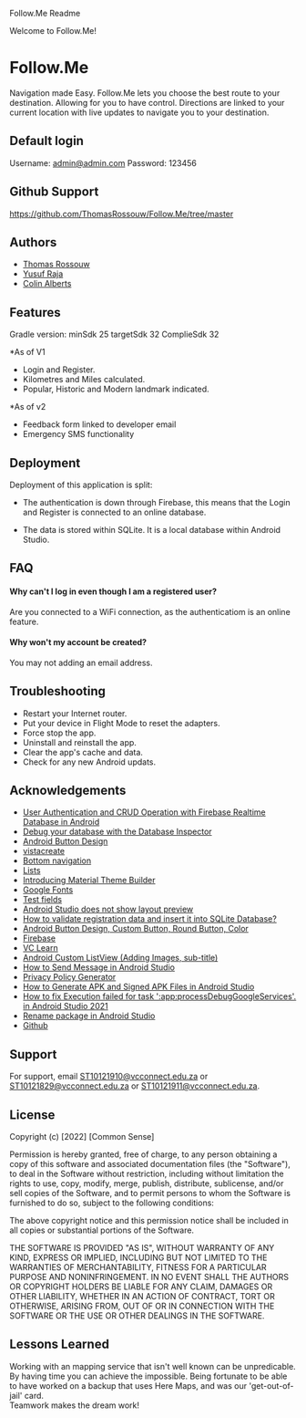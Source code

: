 Follow.Me Readme

Welcome to Follow.Me!

# Follow.Me

Navigation made Easy. Follow.Me lets you choose the best route to your destination. Allowing for you to have control. 
Directions are linked to your current location with live updates to navigate you to your destination.


## Default login

Username: admin@admin.com
Password: 123456


## Github Support
https://github.com/ThomasRossouw/Follow.Me/tree/master


## Authors

- [Thomas Rossouw](ST10121910@vcconnect.edu.za)
- [Yusuf Raja](ST10121829@vcconnect.edu.za)
- [Colin Alberts](ST10121911@vcconnect.edu.za)


## Features
Gradle version:
minSdk 25
targetSdk 32
ComplieSdk 32

*As of V1
- Login and Register.
- Kilometres and Miles calculated.
- Popular, Historic and Modern landmark indicated.

*As of v2
- Feedback form linked to developer email
- Emergency SMS functionality 


## Deployment

Deployment of this application is split:

* The authentication is down through Firebase, this means that the Login and Register is connected to an online database.

* The data is stored within SQLite. It is a local database within Android Studio.


## FAQ

#### Why can't I log in even though I am a registered user?

Are you connected to a WiFi connection, as the authenticatiom is an online feature.

#### Why won't my account be created?

You may not adding an email address.



## Troubleshooting
- Restart your Internet router.
- Put your device in Flight Mode to reset the adapters.
- Force stop the app.
- Uninstall and reinstall the app.
- Clear the app's cache and data.
- Check for any new Android updats.


## Acknowledgements

 - [User Authentication and CRUD Operation with Firebase Realtime Database in Android](https://www.geeksforgeeks.org/user-authentication-and-crud-operation-with-firebase-realtime-database-in-android/)
 - [Debug your database with the Database Inspector](https://developer.android.com/studio/inspect/database)
 - [Android Button Design](https://androiddvlpr.com/android-button-design/)
 - [vistacreate](https://create.vista.com/home/)
 - [Bottom navigation](https://material.io/components/bottom-navigation/android#using-bottom-navigation)
 - [Lists](https://material.io/components/lists)
 - [Introducing Material Theme Builder](https://material.io/blog/material-theme-builder)
 - [Google Fonts](https://fonts.google.com/icons?selected=Material+Icons&icon.query=add)
 - [Test fields](https://material.io/components/text-fields)
 - [Android Studio does not show layout preview](https://stackoverflow.com/questions/34499839/android-studio-does-not-show-layout-preview)
 - [How to validate registration data and insert it into SQLite Database?](https://stackoverflow.com/questions/30800366/how-to-validate-registration-data-and-insert-it-into-sqlite-database)
 - [Android Button Design, Custom Button, Round Button, Color](https://www.journaldev.com/19850/android-button-design-custom-round-color)
 - [Firebase](https://firebase.google.com/)
 - [VC Learn](https://myvc.iielearn.ac.za/ultra/)
 - [Android Custom ListView (Adding Images, sub-title)](https://www.javatpoint.com/android-custom-listview)
 - [How to Send Message in Android Studio](https://www.youtube.com/watch?v=oP6D3q35Mmk&ab_channel=AndroidCoding)
 - [Privacy Policy Generator](https://app-privacy-policy-generator.firebaseapp.com/)
 - [How to Generate APK and Signed APK Files in Android Studio](https://code.tutsplus.com/tutorials/how-to-generate-apk-and-signed-apk-files-in-android-studio--cms-37927)
 - [How to fix Execution failed for task ':app:processDebugGoogleServices'. in Android Studio 2021](https://www.youtube.com/watch?v=XqYIOYb3w-0&ab_channel=FixAmma)
 - [Rename package in Android Studio](https://stackoverflow.com/questions/16804093/rename-package-in-android-studio)
 - [Github](https://github.com/) 


## Support

For support, email ST10121910@vcconnect.edu.za or ST10121829@vcconnect.edu.za or ST10121911@vcconnect.edu.za.


## License

Copyright (c) [2022] [Common Sense]

Permission is hereby granted, free of charge, to any person obtaining a copy
of this software and associated documentation files (the "Software"), to deal
in the Software without restriction, including without limitation the rights
to use, copy, modify, merge, publish, distribute, sublicense, and/or sell
copies of the Software, and to permit persons to whom the Software is
furnished to do so, subject to the following conditions:

The above copyright notice and this permission notice shall be included in all
copies or substantial portions of the Software.

THE SOFTWARE IS PROVIDED "AS IS", WITHOUT WARRANTY OF ANY KIND, EXPRESS OR
IMPLIED, INCLUDING BUT NOT LIMITED TO THE WARRANTIES OF MERCHANTABILITY,
FITNESS FOR A PARTICULAR PURPOSE AND NONINFRINGEMENT. IN NO EVENT SHALL THE
AUTHORS OR COPYRIGHT HOLDERS BE LIABLE FOR ANY CLAIM, DAMAGES OR OTHER
LIABILITY, WHETHER IN AN ACTION OF CONTRACT, TORT OR OTHERWISE, ARISING FROM,
OUT OF OR IN CONNECTION WITH THE SOFTWARE OR THE USE OR OTHER DEALINGS IN THE
SOFTWARE.


## Lessons Learned

Working with an mapping service that isn't well known can be unpredicable. 
By having time you can achieve the impossible. Being fortunate to be able to have worked on a backup that 
uses Here Maps, and was our 'get-out-of-jail' card.  
Teamwork makes the dream work!
